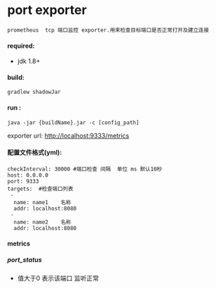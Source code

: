 # port exporter
	prometheus  tcp 端口监控 exporter.用来检查目标端口是否正常打开及建立连接

#### required:

   - jdk 1.8+

#### build:

  `gradlew shadowJar`

#### run :

  `java -jar {buildName}.jar -c [config_path]`

  exporter url: [http://localhost:9333/metrics](http://localhost:9333/metrics)

#### 配置文件格式(yml):
  ```
  checkInterval: 30000 #端口检查 间隔  单位 ms 默认10秒
  host: 0.0.0.0
  port: 9333
  targets:  #检查端口列表
   -
    name: name1    名称
    addr: localhost:8080
   -
    name: name2    名称
    addr: localhost:8080
  ```

#### metrics
##### port_status
   - 值大于0 表示该端口 监听正常







